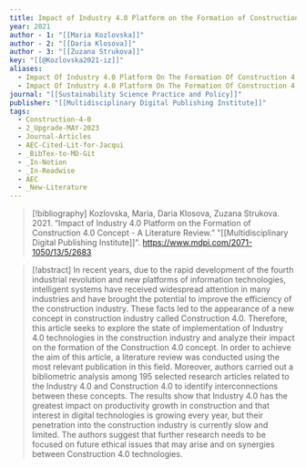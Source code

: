 ```yaml
---
title: Impact of Industry 4.0 Platform on the Formation of Construction 4.0 Concept -  A Literature Review
year: 2021
author - 1: "[[Maria Kozlovska]]"
author - 2: "[[Daria Klosova]]"
author - 3: "[[Zuzana Strukova]]"
key: "[[@Kozlovska2021-iz]]"
aliases:
  - Impact Of Industry 4.0 Platform On The Formation Of Construction 4.0 Concept - A Literature Review
  - Impact Of Industry 4.0 Platform On The Formation Of Construction 4.0 Concept
journal: "[[Sustainability Science Practice and Policy]]"
publisher: "[[Multidisciplinary Digital Publishing Institute]]"
tags:
  - Construction-4-0
  - 2_Upgrade-MAY-2023
  - Journal-Articles
  - AEC-Cited-Lit-for-Jacqui
  - _BibTex-to-MD-Git
  - _In-Notion
  - _In-Readwise
  - AEC
  - _New-Literature
---
```


> [!bibliography]
> Kozlovska, Maria, Daria Klosova, Zuzana Strukova. 2021. “Impact of Industry 4.0 Platform on the Formation of Construction 4.0 Concept -  A Literature Review.” "[[Multidisciplinary Digital Publishing Institute]]". https://www.mdpi.com/2071-1050/13/5/2683

> [!abstract]
> In recent years, due to the rapid development of the fourth industrial revolution and new platforms of information technologies, intelligent systems have received widespread attention in many industries and have brought the potential to improve the efficiency of the construction industry. These facts led to the appearance of a new concept in construction industry called Construction 4.0. Therefore, this article seeks to explore the state of implementation of Industry 4.0 technologies in the construction industry and analyze their impact on the formation of the Construction 4.0 concept. In order to achieve the aim of this article, a literature review was conducted using the most relevant publication in this field. Moreover, authors carried out a bibliometric analysis among 195 selected research articles related to the Industry 4.0 and Construction 4.0 to identify interconnections between these concepts. The results show that Industry 4.0 has the greatest impact on productivity growth in construction and that interest in digital technologies is growing every year, but their penetration into the construction industry is currently slow and limited. The authors suggest that further research needs to be focused on future ethical issues that may arise and on synergies between Construction 4.0 technologies.